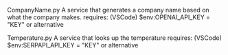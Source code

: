 CompanyName.py
A service that generates a company name based on what the company makes.
requires:
(VSCode)
$env:OPENAI_API_KEY = "KEY"
or alternative

Temperature.py
A service that looks up the temperature
requires:
(VSCode)
$env:SERPAPI_API_KEY = "KEY"
or alternative